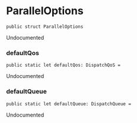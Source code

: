 # ParallelOptions
<pre class="highlight swift"><code><span class="kd">public</span> <span class="kd">struct</span> <span class="kt">ParallelOptions</span></code></pre>

<p>Undocumented</p>

### defaultQos
<pre class="highlight swift"><code><span class="kd">public</span> <span class="kd">static</span> <span class="k">let</span> <span class="nv">defaultQos</span><span class="p">:</span> <span class="kt">DispatchQoS</span> <span class="o">=</span></code></pre>

<p>Undocumented</p>

### defaultQueue
<pre class="highlight swift"><code><span class="kd">public</span> <span class="kd">static</span> <span class="k">let</span> <span class="nv">defaultQueue</span><span class="p">:</span> <span class="kt">DispatchQueue</span> <span class="o">=</span></code></pre>

<p>Undocumented</p>

